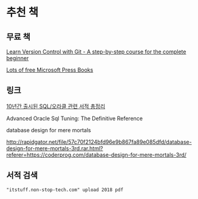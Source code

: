 # 추천 책

## 무료 책
[Learn Version Control with Git - A step-by-step course for the complete beginner](https://www.git-tower.com/learn/git/ebook/en/command-line/introduction)

 [Lots of free Microsoft Press Books](https://www.channelpronetwork.com/blog/entry/lots-free-microsoft-press-books)

## 링크
[10년간 출시된 SQL/오라클 관련 서적 총정리](https://cafe.naver.com/dbian/1658)

Advanced Oracle Sql Tuning: The Definitive Reference


database design for mere mortals

http://rapidgator.net/file/57c70f2124bfd96e9b867fa89e085dfd/database-design-for-mere-mortals-3rd.rar.html?referer=https://coderprog.com/database-design-for-mere-mortals-3rd/

## 서적 검색
```
"itstuff.non-stop-tech.com" upload 2018 pdf
```
